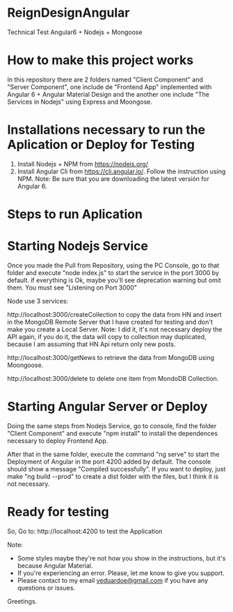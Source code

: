 # ReignDesignAngular
Technical Test Angular6 + Nodejs + Mongoose

# How to make this project works
In this repository there are 2 folders named "Client Component" and "Server Component", one include de "Frontend App" implemented with Angular 6 + Angular Material Design and the another one include "The Services in Nodejs" using Express and Moongose.

# Installations necessary to run the Aplication or Deploy for Testing
1. Install Nodejs + NPM from https://nodejs.org/
2. Install Angular Cli from https://cli.angular.io/. Follow the instruction using NPM. Note: Be sure that you are downloading the latest versión for Angular 6.

# Steps to run Aplication

# Starting Nodejs Service

Once you made the Pull from Repository, using the PC Console, go to that folder and execute "node index.js" to start the service in the port 3000 by default. if everything is Ok, maybe you'll see deprecation warning but omit them. You must see "Listening on Port 3000"

Node use 3 services:

http://localhost:3000/createCollection to copy the data from HN and insert in the MongoDB Remote Server that I have created for testing and don't make you create a Local Server. Note: I did it, it's not necessary deploy the API again, if you do it, the data will copy to collection may duplicated, because I am assuming that HN Api return only new posts.

http://localhost:3000/getNews to retrieve the data from MongoDB using Moongoose.

http://localhost:3000/delete to delete one item from MondoDB Collection.

# Starting Angular Server or Deploy 

Doing the same steps from Nodejs Service, go to console, find the folder "Client Component" and execute "npm install" to install the dependences necessary to deploy Frontend App.

After that in the same folder, execute the command "ng serve" to start the Deployment of Angular in the port 4200 added by default. The console should show a message "Compiled successfully". If you want to deploy, just make "ng build --prod" to create a dist folder with the files, but I think it is not necessary.

# Ready for testing

So, Go to: http://localhost:4200 to test the Application

Note:
- Some styles maybe they're not how you show in the instructions, but it's because Angular Material.
- If you're experiencing an error. Please, let me know to give you support.
- Please contact to my email veduardoe@gmail.com if you have any questions or issues.

Greetings.
